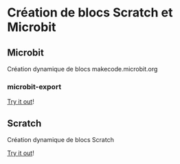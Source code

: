 # Création de blocs Scratch et Microbit

## Microbit
Création dynamique de blocs makecode.microbit.org

### microbit-export
[Try it out](https://webismagic.github.io/blocs/microbit/render/)!

## Scratch
Création dynamique de blocs Scratch

[Try it out](https://webismagic.github.io/blocs/scratch/)!


